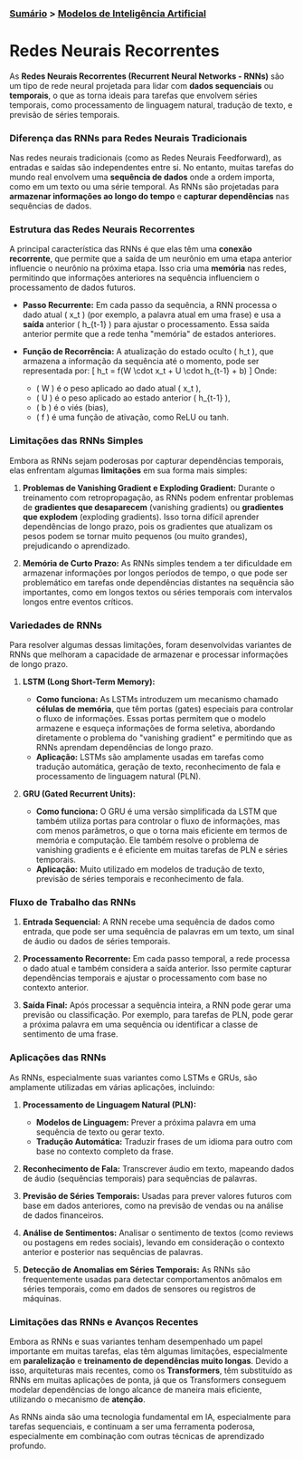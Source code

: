 ### [Sumário](<https://maksoud.github.io/Sumário>) > [Modelos de Inteligência Artificial](<https://maksoud.github.io/Inteligência%20Artificial%20(IA)/Modelos%20de%20Inteligência%20Artificial>)

# Redes Neurais Recorrentes

As **Redes Neurais Recorrentes (Recurrent Neural Networks - RNNs)** são um tipo de rede neural projetada para lidar com **dados sequenciais** ou **temporais**, o que as torna ideais para tarefas que envolvem séries temporais, como processamento de linguagem natural, tradução de texto, e previsão de séries temporais.

### Diferença das RNNs para Redes Neurais Tradicionais

Nas redes neurais tradicionais (como as Redes Neurais Feedforward), as entradas e saídas são independentes entre si. No entanto, muitas tarefas do mundo real envolvem uma **sequência de dados** onde a ordem importa, como em um texto ou uma série temporal. As RNNs são projetadas para **armazenar informações ao longo do tempo** e **capturar dependências** nas sequências de dados.

### Estrutura das Redes Neurais Recorrentes

A principal característica das RNNs é que elas têm uma **conexão recorrente**, que permite que a saída de um neurônio em uma etapa anterior influencie o neurônio na próxima etapa. Isso cria uma **memória** nas redes, permitindo que informações anteriores na sequência influenciem o processamento de dados futuros.

- **Passo Recurrente:** Em cada passo da sequência, a RNN processa o dado atual \( x_t \) (por exemplo, a palavra atual em uma frase) e usa a **saída** anterior \( h_{t-1} \) para ajustar o processamento. Essa saída anterior permite que a rede tenha "memória" de estados anteriores.
  
- **Função de Recorrência:** A atualização do estado oculto \( h_t \), que armazena a informação da sequência até o momento, pode ser representada por:
  \[
  h_t = f(W \cdot x_t + U \cdot h_{t-1} + b)
  \]
  Onde:
  - \( W \) é o peso aplicado ao dado atual \( x_t \),
  - \( U \) é o peso aplicado ao estado anterior \( h_{t-1} \),
  - \( b \) é o viés (bias),
  - \( f \) é uma função de ativação, como ReLU ou tanh.

### Limitações das RNNs Simples

Embora as RNNs sejam poderosas por capturar dependências temporais, elas enfrentam algumas **limitações** em sua forma mais simples:

1. **Problemas de Vanishing Gradient e Exploding Gradient:** Durante o treinamento com retropropagação, as RNNs podem enfrentar problemas de **gradientes que desaparecem** (vanishing gradients) ou **gradientes que explodem** (exploding gradients). Isso torna difícil aprender dependências de longo prazo, pois os gradientes que atualizam os pesos podem se tornar muito pequenos (ou muito grandes), prejudicando o aprendizado.
   
2. **Memória de Curto Prazo:** As RNNs simples tendem a ter dificuldade em armazenar informações por longos períodos de tempo, o que pode ser problemático em tarefas onde dependências distantes na sequência são importantes, como em longos textos ou séries temporais com intervalos longos entre eventos críticos.

### Variedades de RNNs

Para resolver algumas dessas limitações, foram desenvolvidas variantes de RNNs que melhoram a capacidade de armazenar e processar informações de longo prazo.

1. **LSTM (Long Short-Term Memory):**
   - **Como funciona:** As LSTMs introduzem um mecanismo chamado **células de memória**, que têm portas (gates) especiais para controlar o fluxo de informações. Essas portas permitem que o modelo armazene e esqueça informações de forma seletiva, abordando diretamente o problema do "vanishing gradient" e permitindo que as RNNs aprendam dependências de longo prazo.
   - **Aplicação:** LSTMs são amplamente usadas em tarefas como tradução automática, geração de texto, reconhecimento de fala e processamento de linguagem natural (PLN).
   
2. **GRU (Gated Recurrent Units):**
   - **Como funciona:** O GRU é uma versão simplificada da LSTM que também utiliza portas para controlar o fluxo de informações, mas com menos parâmetros, o que o torna mais eficiente em termos de memória e computação. Ele também resolve o problema de vanishing gradients e é eficiente em muitas tarefas de PLN e séries temporais.
   - **Aplicação:** Muito utilizado em modelos de tradução de texto, previsão de séries temporais e reconhecimento de fala.

### Fluxo de Trabalho das RNNs

1. **Entrada Sequencial:** A RNN recebe uma sequência de dados como entrada, que pode ser uma sequência de palavras em um texto, um sinal de áudio ou dados de séries temporais.
   
2. **Processamento Recorrente:** Em cada passo temporal, a rede processa o dado atual e também considera a saída anterior. Isso permite capturar dependências temporais e ajustar o processamento com base no contexto anterior.

3. **Saída Final:** Após processar a sequência inteira, a RNN pode gerar uma previsão ou classificação. Por exemplo, para tarefas de PLN, pode gerar a próxima palavra em uma sequência ou identificar a classe de sentimento de uma frase.

### Aplicações das RNNs

As RNNs, especialmente suas variantes como LSTMs e GRUs, são amplamente utilizadas em várias aplicações, incluindo:

1. **Processamento de Linguagem Natural (PLN):**
   - **Modelos de Linguagem:** Prever a próxima palavra em uma sequência de texto ou gerar texto.
   - **Tradução Automática:** Traduzir frases de um idioma para outro com base no contexto completo da frase.

2. **Reconhecimento de Fala:** Transcrever áudio em texto, mapeando dados de áudio (sequências temporais) para sequências de palavras.

3. **Previsão de Séries Temporais:** Usadas para prever valores futuros com base em dados anteriores, como na previsão de vendas ou na análise de dados financeiros.

4. **Análise de Sentimentos:** Analisar o sentimento de textos (como reviews ou postagens em redes sociais), levando em consideração o contexto anterior e posterior nas sequências de palavras.

5. **Detecção de Anomalias em Séries Temporais:** As RNNs são frequentemente usadas para detectar comportamentos anômalos em séries temporais, como em dados de sensores ou registros de máquinas.

### Limitações das RNNs e Avanços Recentes

Embora as RNNs e suas variantes tenham desempenhado um papel importante em muitas tarefas, elas têm algumas limitações, especialmente em **paralelização** e **treinamento de dependências muito longas**. Devido a isso, arquiteturas mais recentes, como os **Transformers**, têm substituído as RNNs em muitas aplicações de ponta, já que os Transformers conseguem modelar dependências de longo alcance de maneira mais eficiente, utilizando o mecanismo de **atenção**.

As RNNs ainda são uma tecnologia fundamental em IA, especialmente para tarefas sequenciais, e continuam a ser uma ferramenta poderosa, especialmente em combinação com outras técnicas de aprendizado profundo.